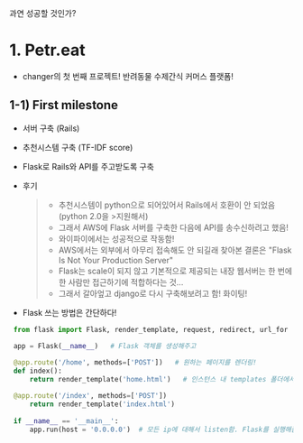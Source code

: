과연 성공할 것인가?

# 1. Petr.eat
- changer의 첫 번째 프로젝트! 반려동물 수제간식 커머스 플랫폼!

## 1-1) First milestone
 - 서버 구축 (Rails)
 - 추천시스템 구축 (TF-IDF score)
 - Flask로 Rails와 API를 주고받도록 구축
 
 - 후기
   > - 추천시스템이 python으로 되어있어서 Rails에서 호환이 안 되었음 (python 2.0을 >지원해서)  
   > - 그래서 AWS에 Flask 서버를 구축한 다음에 API를 송수신하려고 했음!  
   > - 와이파이에서는 성공적으로 작동함!
   > - AWS에서는 외부에서 아무리 접속해도 안 되길래 찾아본 결론은 "Flask Is Not Your Production Server"  
   > - Flask는 scale이 되지 않고 기본적으로 제공되는 내장 웹서버는 한 번에 한 사람만 접근하기에 적합하다는 것...  
   > - 그래서 갈아엎고 django로 다시 구축해보려고 함! 화이팅!
   
 - Flask 쓰는 방법은 간단하다!
``` python
 from flask import Flask, render_template, request, redirect, url_for  ## Web 구현용

 app = Flask(__name__)   # Flask 객체를 생성해주고
 
 @app.route('/home', methods=['POST'])   # 원하는 페이지를 렌더링!
 def index():
     return render_template('home.html')   # 인스턴스 내 templates 폴더에서 html 파일을 찾아서 실행

 @app.route('/index', methods=['POST'])  
     return render_template('index.html')   
 
 if __name__ == '__main__':
     app.run(host = '0.0.0.0')  # 모든 ip에 대해서 listen함. Flask를 실행해줌. 앞에 있어도 되고 뒤에 있어도 됨
```
